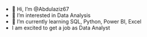 - 👋 Hi, I’m @Abdulaziz67
- 👀 I’m interested in Data Analysis
- 🌱 I’m currently learning SQL, Python, Power BI, Excel
- I am excited to get a job as Data Analyst

<!---
Abdulaziz67/Abdulaziz67 is a ✨ special ✨ repository because its `README.md` (this file) appears on your GitHub profile.
You can click the Preview link to take a look at your changes.
--->
